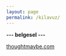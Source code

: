 ```yaml
---
layout: page
permalink: /kilavuz/
---
```


**--- belgesel ---**

[thoughtmaybe.com](thoughtmaybe.com)
